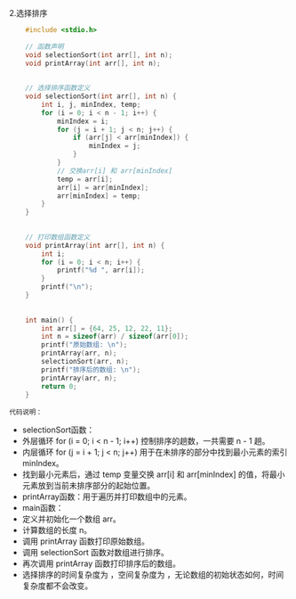 2.选择排序
```c
    #include <stdio.h>
    
    // 函数声明
    void selectionSort(int arr[], int n);
    void printArray(int arr[], int n);
    
    
    // 选择排序函数定义
    void selectionSort(int arr[], int n) {
        int i, j, minIndex, temp;
        for (i = 0; i < n - 1; i++) {
            minIndex = i;
            for (j = i + 1; j < n; j++) {
                if (arr[j] < arr[minIndex]) {
                    minIndex = j;
                }
            }
            // 交换arr[i] 和 arr[minIndex]
            temp = arr[i];
            arr[i] = arr[minIndex];
            arr[minIndex] = temp;
        }
    }
    
    
    // 打印数组函数定义
    void printArray(int arr[], int n) {
        int i;
        for (i = 0; i < n; i++) {
            printf("%d ", arr[i]);
        }
        printf("\n");
    }
    
    
    int main() {
        int arr[] = {64, 25, 12, 22, 11};
        int n = sizeof(arr) / sizeof(arr[0]);
        printf("原始数组: \n");
        printArray(arr, n);
        selectionSort(arr, n);
        printf("排序后的数组: \n");
        printArray(arr, n);
        return 0;
    }
```
    代码说明：
- selectionSort函数：
- 外层循环 for (i = 0; i < n - 1; i++) 控制排序的趟数，一共需要 n - 1 趟。
- 内层循环 for (j = i + 1; j < n; j++) 用于在未排序的部分中找到最小元素的索引 minIndex。
- 找到最小元素后，通过 temp 变量交换 arr[i] 和 arr[minIndex] 的值，将最小元素放到当前未排序部分的起始位置。
- printArray函数：用于遍历并打印数组中的元素。
- main函数：
- 定义并初始化一个数组 arr。
- 计算数组的长度 n。
- 调用 printArray 函数打印原始数组。
- 调用 selectionSort 函数对数组进行排序。
- 再次调用 printArray 函数打印排序后的数组。
- 选择排序的时间复杂度为 ，空间复杂度为 ，无论数组的初始状态如何，时间复杂度都不会改变。
